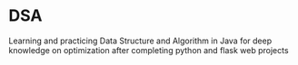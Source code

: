 # DSA
Learning and practicing Data Structure and Algorithm in Java for deep knowledge on optimization after completing python and flask web projects 
